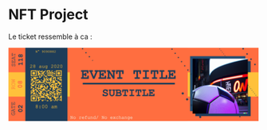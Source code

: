 # NFT Project

Le ticket ressemble à ca :


[![Product Name Screen Shot][product-screenshot]](https://github.com/barthh/NFT-project/blob/master/Images/template/final.png)

[product-screenshot]: Images/template/final.png
